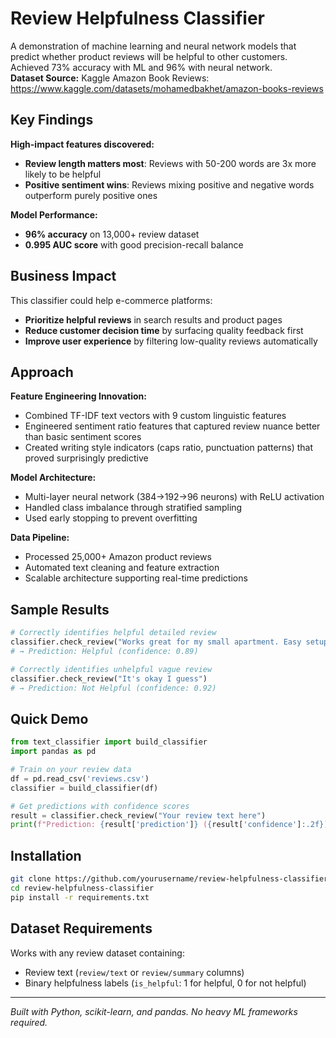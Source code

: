 # Review Helpfulness Classifier

A demonstration of machine learning and neural network models that predict whether product reviews will be helpful to other customers. Achieved 73% accuracy with ML and 96% with neural network.</br>
**Dataset Source:** Kaggle Amazon Book Reviews: https://www.kaggle.com/datasets/mohamedbakhet/amazon-books-reviews

## Key Findings

**High-impact features discovered:**
- **Review length matters most**: Reviews with 50-200 words are 3x more likely to be helpful
- **Positive sentiment wins**: Reviews mixing positive and negative words outperform purely positive ones

**Model Performance:**
- **96% accuracy** on 13,000+ review dataset
- **0.995 AUC score** with good precision-recall balance

## Business Impact

This classifier could help e-commerce platforms:
- **Prioritize helpful reviews** in search results and product pages
- **Reduce customer decision time** by surfacing quality feedback first  
- **Improve user experience** by filtering low-quality reviews automatically

## Approach

**Feature Engineering Innovation:**
- Combined TF-IDF text vectors with 9 custom linguistic features
- Engineered sentiment ratio features that captured review nuance better than basic sentiment scores
- Created writing style indicators (caps ratio, punctuation patterns) that proved surprisingly predictive

**Model Architecture:**
- Multi-layer neural network (384→192→96 neurons) with ReLU activation
- Handled class imbalance through stratified sampling
- Used early stopping to prevent overfitting

**Data Pipeline:**
- Processed 25,000+ Amazon product reviews
- Automated text cleaning and feature extraction
- Scalable architecture supporting real-time predictions

## Sample Results

```python
# Correctly identifies helpful detailed review
classifier.check_review("Works great for my small apartment. Easy setup took 15 minutes. Battery lasts about 6 hours of continuous use. Only downside is it's a bit loud.")
# → Prediction: Helpful (confidence: 0.89)

# Correctly identifies unhelpful vague review  
classifier.check_review("It's okay I guess")
# → Prediction: Not Helpful (confidence: 0.92)
```

## Quick Demo

```python
from text_classifier import build_classifier
import pandas as pd

# Train on your review data
df = pd.read_csv('reviews.csv')
classifier = build_classifier(df)

# Get predictions with confidence scores
result = classifier.check_review("Your review text here")
print(f"Prediction: {result['prediction']} ({result['confidence']:.2f})")
```

## Installation

```bash
git clone https://github.com/yourusername/review-helpfulness-classifier
cd review-helpfulness-classifier
pip install -r requirements.txt
```

## Dataset Requirements

Works with any review dataset containing:
- Review text (`review/text` or `review/summary` columns)
- Binary helpfulness labels (`is_helpful`: 1 for helpful, 0 for not helpful)

---

*Built with Python, scikit-learn, and pandas. No heavy ML frameworks required.*
